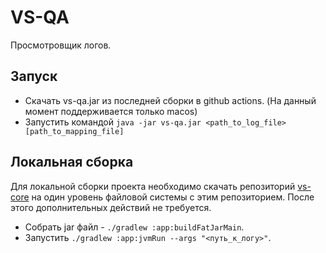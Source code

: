 # VS-QA

Просмотровщик логов.

## Запуск

* Скачать vs-qa.jar из последней сборки в github actions. (На данный момент поддерживается только macos)
* Запустить командой `java -jar vs-qa.jar <path_to_log_file> [path_to_mapping_file]`

## Локальная сборка

Для локальной сборки проекта необходимо скачать репозиторий [vs-core](https://github.com/VladislavSumin/vs-core/) на
один уровень файловой системы с этим репозиторием. После этого дополнительных действий не требуется.

* Собрать jar файл - `./gradlew :app:buildFatJarMain`.
* Запустить `./gradlew :app:jvmRun --args "<путь_к_логу>"`.